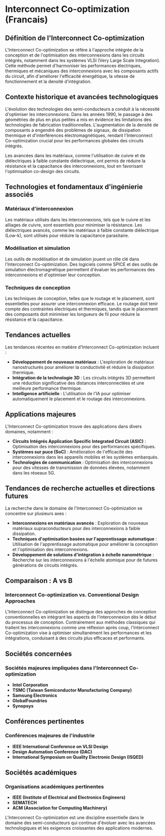 # Interconnect Co-optimization (Francais)

## Définition de l'Interconnect Co-optimization

L'Interconnect Co-optimization se réfère à l'approche intégrée de la conception et de l'optimisation des interconnexions dans les circuits intégrés, notamment dans les systèmes VLSI (Very Large Scale Integration). Cette méthode permet d'harmoniser les performances électriques, thermiques et mécaniques des interconnexions avec les composants actifs du circuit, afin d'améliorer l'efficacité énergétique, la vitesse de fonctionnement et la densité d'intégration.

## Contexte historique et avancées technologiques

L'évolution des technologies des semi-conducteurs a conduit à la nécessité d'optimiser les interconnexions. Dans les années 1990, le passage à des géométries de plus en plus petites a mis en évidence les limitations des technologies de fabrication traditionnelles. L'augmentation de la densité de composants a engendré des problèmes de signaux, de dissipation thermique et d'interférences électromagnétiques, rendant l'Interconnect Co-optimization crucial pour les performances globales des circuits intégrés.

Les avancées dans les matériaux, comme l'utilisation de cuivre et de diélectriques à faible constante diélectrique, ont permis de réduire la résistance et la capacitance des interconnexions, tout en favorisant l'optimisation co-design des circuits.

## Technologies et fondamentaux d'ingénierie associés

### Matériaux d'interconnexion

Les matériaux utilisés dans les interconnexions, tels que le cuivre et les alliages de cuivre, sont essentiels pour minimiser la résistance. Les diélectriques avancés, comme les matériaux à faible constante diélectrique (Low-k), sont utilisés pour réduire la capacitance parasitaire.

### Modélisation et simulation

Les outils de modélisation et de simulation jouent un rôle clé dans l'Interconnect Co-optimization. Des logiciels comme SPICE et des outils de simulation électromagnétique permettent d'évaluer les performances des interconnexions et d'optimiser leur conception.

### Techniques de conception

Les techniques de conception, telles que le routage et le placement, sont essentielles pour assurer une interconnexion efficace. Le routage doit tenir compte des contraintes électriques et thermiques, tandis que le placement des composants doit minimiser les longueurs de fil pour réduire la résistance et la capacitance.

## Tendances actuelles

Les tendances récentes en matière d'Interconnect Co-optimization incluent :

- **Développement de nouveaux matériaux** : L'exploration de matériaux nanostructurés pour améliorer la conductivité et réduire la dissipation thermique.
- **Intégration de la technologie 3D** : Les circuits intégrés 3D permettent une réduction significative des distances interconnectées et une meilleure performance thermique.
- **Intelligence artificielle** : L'utilisation de l'IA pour optimiser automatiquement le placement et le routage des interconnexions.

## Applications majeures

L'Interconnect Co-optimization trouve des applications dans divers domaines, notamment :

- **Circuits Intégrés Application Specific Integrated Circuit (ASIC)** : Optimisation des interconnexions pour des performances spécifiques.
- **Systèmes sur puce (SoC)** : Amélioration de l'efficacité des interconnexions dans les appareils mobiles et les systèmes embarqués.
- **Technologies de communication** : Optimisation des interconnexions pour des vitesses de transmission de données élevées, notamment dans les réseaux 5G.

## Tendances de recherche actuelles et directions futures

La recherche dans le domaine de l'Interconnect Co-optimization se concentre sur plusieurs axes :

- **Interconnexions en matériaux avancés** : Exploration de nouveaux matériaux supraconducteurs pour des interconnexions à faible dissipation.
- **Techniques d'optimisation basées sur l'apprentissage automatique** : Utilisation de l'apprentissage automatique pour améliorer la conception et l'optimisation des interconnexions.
- **Développement de solutions d'intégration à échelle nanométrique** : Recherche sur les interconnexions à l'échelle atomique pour de futures générations de circuits intégrés.

## Comparaison : A vs B

### Interconnect Co-optimization vs. Conventional Design Approaches

L'Interconnect Co-optimization se distingue des approches de conception conventionnelles en intégrant les aspects de l'interconnexion dès le début du processus de conception. Contrairement aux méthodes classiques qui traitent les interconnexions comme une réflexion après coup, l'Interconnect Co-optimization vise à optimiser simultanément les performances et les intégrations, conduisant à des circuits plus efficaces et performants.

## Sociétés concernées

### Sociétés majeures impliquées dans l'Interconnect Co-optimization

- **Intel Corporation**
- **TSMC (Taiwan Semiconductor Manufacturing Company)**
- **Samsung Electronics**
- **GlobalFoundries**
- **Synopsys**

## Conférences pertinentes

### Conférences majeures de l'industrie

- **IEEE International Conference on VLSI Design**
- **Design Automation Conference (DAC)**
- **International Symposium on Quality Electronic Design (ISQED)**

## Sociétés académiques

### Organisations académiques pertinentes

- **IEEE (Institute of Electrical and Electronics Engineers)**
- **SEMATECH**
- **ACM (Association for Computing Machinery)**

L'Interconnect Co-optimization est une discipline essentielle dans le domaine des semi-conducteurs qui continue d'évoluer avec les avancées technologiques et les exigences croissantes des applications modernes.